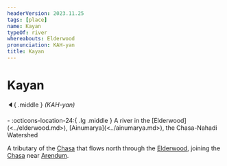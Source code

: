 ```yaml
---
headerVersion: 2023.11.25
tags: [place]
name: Kayan
typeOf: river
whereabouts: Elderwood
pronunciation: KAH-yan
title: Kayan
---
```

# Kayan
:speaker:{ .middle } *(KAH-yan)*  
<div class="grid cards ext-narrow-margin ext-one-column" markdown>
-    :octicons-location-24:{ .lg .middle } A river in the [Elderwood](<../elderwood.md>), [Ainumarya](<../ainumarya.md>), the Chasa-Nahadi Watershed  
</div>


A tributary of the [Chasa](<./chasa.md>) that flows north through the [Elderwood](<../elderwood.md>), joining the [Chasa](<./chasa.md>) near [Arendum](<../../west-coast/chardonian-empire/chasa-river-valley/arendum.md>). 